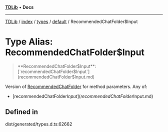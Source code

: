 [**TDLib**](../../../../../../README.md) • **Docs**

***

[TDLib](../../../../../../modules.md) / [index](../../../../../README.md) / [types](../../../README.md) / [default](../README.md) / RecommendedChatFolder$Input

# Type Alias: RecommendedChatFolder$Input

> **RecommendedChatFolder$Input**: [`recommendedChatFolder$Input`](recommendedChatFolder$Input.md)

Version of [RecommendedChatFolder](RecommendedChatFolder-1.md) for method parameters.
Any of:
- [recommendedChatFolder$Input](recommendedChatFolder$Input.md)

## Defined in

dist/generated/types.d.ts:62662
